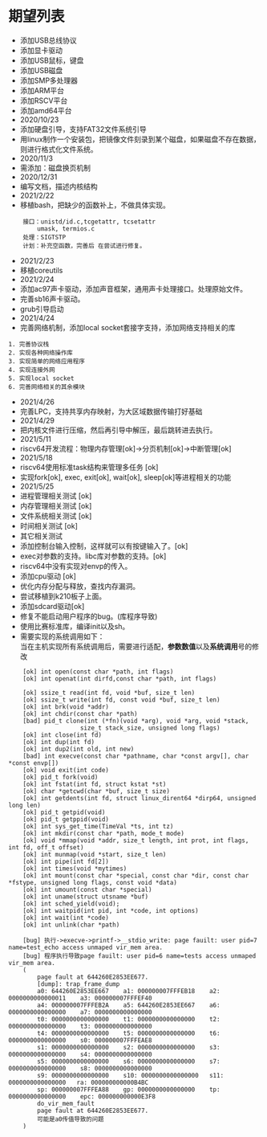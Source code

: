 # 期望列表
* 添加USB总线协议
* 添加显卡驱动
* 添加USB鼠标，键盘
* 添加USB磁盘
* 添加SMP多处理器
* 添加ARM平台
* 添加RSCV平台
* 添加amd64平台
* 2020/10/23
* 添加硬盘引导，支持FAT32文件系统引导
* 用linux制作一个安装包，把镜像文件刻录到某个磁盘，如果磁盘不存在数据，则进行格式化文件系统。
* 2020/11/3
* 需添加：磁盘换页机制
* 2020/12/31
* 编写文档，描述内核结构
* 2021/2/22
* 移植bash，把缺少的函数补上，不做具体实现。
```
    接口：unistd/id.c,tcgetattr, tcsetattr
        umask, termios.c
    处理：SIGTSTP
    计划：补充空函数，完善后 在尝试进行修复。
```
* 2021/2/23
* 移植coreutils
* 2021/2/24
* 添加ac97声卡驱动，添加声音框架，通用声卡处理接口。处理原始文件。
* 完善sb16声卡驱动。
* grub引导启动
* 2021/4/24
* 完善网络机制，添加local socket套接字支持，添加网络支持相关的库
```
1. 完善协议栈
2. 实现各种网络操作库
3. 实现简单的网络应用程序
4. 实现连接外网
5. 实现local socket
6. 完善网络相关的其余模块
```
* 2021/4/26
* 完善LPC，支持共享内存映射，为大区域数据传输打好基础
* 2021/4/29
* 把内核文件进行压缩，然后再引导中解压，最后跳转进去执行。
* 2021/5/11
* riscv64开发流程：物理内存管理[ok]->分页机制[ok]->中断管理[ok]
* 2021/5/18
* riscv64使用标准task结构来管理多任务 [ok]
* 实现fork[ok], exec, exit[ok], wait[ok], sleep[ok]等进程相关的功能
* 2021/5/25
* 进程管理相关测试 [ok]
* 内存管理相关测试 [ok]
* 文件系统相关测试 [ok]
* 时间相关测试 [ok]
* 其它相关测试
* 添加控制台输入控制，这样就可以有按键输入了。[ok]
* exec对参数的支持。libc库对参数的支持。[ok]
* riscv64中没有实现对envp的传入。
* 添加cpu驱动 [ok]
* 优化内存分配与释放，查找内存漏洞。
* 尝试移植到k210板子上面。
* 添加sdcard驱动[ok]
* 修复不能启动用户程序的bug。(库程序导致)
* 使用比赛标准库，编译init以及sh。
* 需要实现的系统调用如下：  
当在主机实现所有系统调用后，需要进行适配，**参数数值**以及**系统调用**号的修改
```
    [ok] int open(const char *path, int flags)
    [ok] int openat(int dirfd,const char *path, int flags)
    
    [ok] ssize_t read(int fd, void *buf, size_t len)
    [ok] ssize_t write(int fd, const void *buf, size_t len)
    [ok] int brk(void *addr)
    [ok] int chdir(const char *path)
    [bad] pid_t clone(int (*fn)(void *arg), void *arg, void *stack,
                    size_t stack_size, unsigned long flags)
    [ok] int close(int fd)
    [ok] int dup(int fd)
    [ok] int dup2(int old, int new)
    [bad] int execve(const char *pathname, char *const argv[], char *const envp[])
    [ok] void exit(int code)
    [ok] pid_t fork(void)
    [ok] int fstat(int fd, struct kstat *st)
    [ok] char *getcwd(char *buf, size_t size)
    [ok] int getdents(int fd, struct linux_dirent64 *dirp64, unsigned long len)
    [ok] pid_t getpid(void)
    [ok] pid_t getppid(void)
    [ok] int sys_get_time(TimeVal *ts, int tz)
    [ok] int mkdir(const char *path, mode_t mode)
    [ok] void *mmap(void *addr, size_t length, int prot, int flags, int fd, off_t offset)
    [ok] int munmap(void *start, size_t len)
    [ok] int pipe(int fd[2])
    [ok] int times(void *mytimes)
    [ok] int mount(const char *special, const char *dir, const char *fstype, unsigned long flags, const void *data)
    [ok] int umount(const char *special)
    [ok] int uname(struct utsname *buf)
    [ok] int sched_yield(void);
    [ok] int waitpid(int pid, int *code, int options)
    [ok] int wait(int *code)
    [ok] int unlink(char *path)
``` 

```
    [bug] 执行->execve->printf->__stdio_write: page fauilt: user pid=7 name=test_echo access unmaped vir_mem area.
    [bug] 程序执行导致page fauilt: user pid=6 name=tests access unmaped vir_mem area.
    (
        page fault at 644260E2853EE677.
        [dump]: trap_frame_dump
        a0: 644260E2853EE667    a1: 000000007FFFEB18    a2: 0000000000000011    a3: 000000007FFFEF40
        a4: 000000007FFFEB2A    a5: 644260E2853EE667    a6: 0000000000000000    a7: 0000000000000000
        t0: 0000000000000000    t1: 0000000000000000    t2: 0000000000000000    t3: 0000000000000000
        t4: 0000000000000000    t5: 0000000000000000    t6: 0000000000000000    s0: 000000007FFFEAE8
        s1: 0000000000000000    s2: 0000000000000000    s3: 0000000000000000    s4: 0000000000000000
        s5: 0000000000000000    s6: 0000000000000000    s7: 0000000000000000    s8: 0000000000000000
        s9: 0000000000000000    s10: 0000000000000000   s11: 0000000000000000   ra: 000000000000B4BC
        sp: 000000007FFFEA88    gp: 0000000000000000    tp: 0000000000000000    epc: 000000000000E3F8
        do_vir_mem_fault
        page fault at 644260E2853EE677.
        可能是a0传值导致的问题
    )
```
